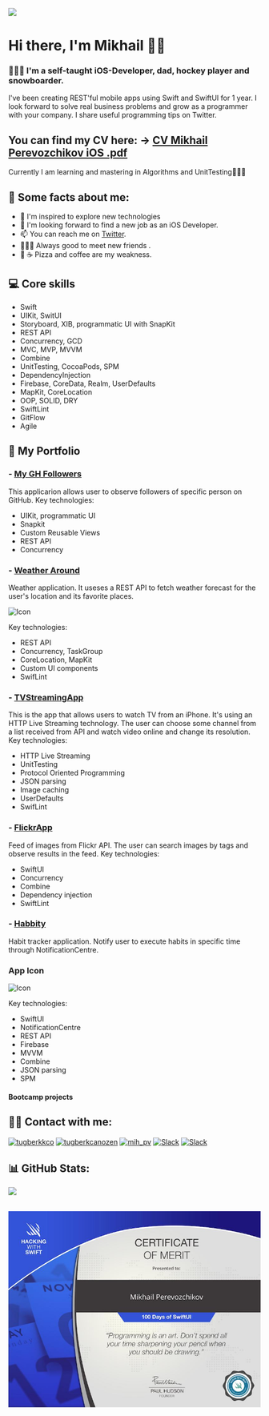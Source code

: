 [![](https://visitcount.itsvg.in/api?id=MickhailP&icon=1&color=0)](https://visitcount.itsvg.in)
# Hi there, I'm Mikhail 👋🏼

### 👨🏼‍💻  I'm a self-taught iOS-Developer, dad, hockey player and snowboarder.
I've been creating REST'ful mobile apps using Swift and SwiftUI for 1 year. I look forward to solve
real business problems and grow as a programmer with your company. I share useful programming tips on Twitter.


## You can find my CV here: -> [CV Mikhail Perevozchikov iOS .pdf](https://github.com/MickhailP/MickhailP/files/11024973/CV.Mikhail.Perevozchikov.iOS.pdf)


Currently I am learning and mastering in Algorithms and UnitTesting👨🏼‍💻

<p> </p>

## 🧵 Some facts about me:

- 🧠 I'm inspired to explore new technologies
- 💼 I'm looking forward to find a new job as an iOS Developer. 
- 📫 You can reach me on [Twitter](https://twitter.com/Mickhail_PV).
- 🙋🏼‍♂️ Always good to meet new friends . 
- 🍕 ☕️ Pizza and coffee are my weakness.
<p> </p>


## 💻 Core skills
- Swift
- UIKit, SwitUI
- Storyboard, XIB, programmatic UI with SnapKit
- REST API
- Concurrency, GCD
- MVC, MVP, MVVM
- Combine
- UnitTesting, CocoaPods, SPM
- DependencyInjection
- Firebase, CoreData, Realm, UserDefaults
- MapKit, CoreLocation
- OOP, SOLID, DRY
- SwiftLint
- GitFlow
- Agile 
<p> </p>

## 💼 My Portfolio

 ### - [My GH Followers](https://github.com/MickhailP/GH-Followers)
 This applicarion allows user to observe followers of specific person on GitHub.
  Key technologies:
 - UIKit, programmatic UI
 - Snapkit
 - Custom Reusable Views
 - REST API
 - Concurrency
 
 
 ### - [Weather Around](https://github.com/MickhailP/WeatherAround)
 Weather application. It useses a REST API to fetch weather forecast for the user's location and its favorite places.
 
 <img width="60" alt="Icon" src="https://user-images.githubusercontent.com/81718237/202279067-0a7864e7-b075-4099-8999-6c36b254edef.png">

 Key technologies:
 - REST API
 - Concurrency, TaskGroup
 - CoreLocation, MapKit
 - Custom UI components
 - SwifLint
 
 ### - [TVStreamingApp](https://github.com/MickhailP/LimeTVStreaming)
 This is the app that allows users to watch TV from an iPhone. It's using an HTTP Live Streaming technology. The user can choose some channel from a list received from API and watch video online and change its resolution.
 Key technologies:
 - HTTP Live Streaming
 - UnitTesting
 - Protocol Oriented Programming
 - JSON parsing
 - Image caching
 - UserDefaults
 - SwifLint
 
 ### - [FlickrApp](https://github.com/MickhailP/FlickrApp)
 Feed of images from Flickr API. The user can search images by tags and observe results in the feed.
 Key technologies:
- SwiftUI
- Concurrency
- Combine
- Dependency injection
- SwiftLint
  
 ### - [Habbity](https://github.com/MickhailP/Habbity)
 Habit tracker application. Notify user to execute habits in specific time through NotificationCentre.
 
 ### App Icon
<img width="60" alt="Icon" src="https://user-images.githubusercontent.com/81718237/227424034-6add992f-c751-42d5-a7c7-3ffeb9c327a0.png">
 
 Key technologies:
- SwiftUI
- NotificationCentre
- REST API
- Firebase
- MVVM
- Combine
- JSON parsing
- SPM

 
#### Bootcamp projects
 

## 🤙🏼 Contact with me:

<p align="left">
<a href="https://twitter.com/Mickhail_PV" target="blank"><img align="center" src="https://raw.githubusercontent.com/rahuldkjain/github-profile-readme-generator/master/src/images/icons/Social/twitter.svg" alt="tugberkkco" height="30" width="40" /></a>
<a href="https://linkedin.com/in/mikhail-perevozchikov-24382a20a/" target="blank"><img align="center" src="https://raw.githubusercontent.com/rahuldkjain/github-profile-readme-generator/master/src/images/icons/Social/linked-in-alt.svg" alt="tugberkcanozen" height="30" width="40" /></a>
 <a href="https://instagram.com/mih_pv" target="blank"><img align="center" src="https://raw.githubusercontent.com/rahuldkjain/github-profile-readme-generator/master/src/images/icons/Social/instagram.svg" alt="mih_pv" height="30" width="40" /></a>
  <a href="https://acmeorg.enterprise.slack.com/user/U03NKMJSQH3" target="blank"><img align="center" src="https://upload.wikimedia.org/wikipedia/commons/d/d5/Slack_icon_2019.svg" alt="Slack" height="35" width="35" /></a>
<a href="https://t.me/mikh_pv" target="blank"><img align="center" src="https://upload.wikimedia.org/wikipedia/commons/8/82/Telegram_logo.svg" alt="Slack" height="35" width="35" /></a>
</p>
<p> </p>


## 📊 GitHub Stats:
![](https://github-readme-streak-stats.herokuapp.com/?user=MickhailP&theme=dark&hide_border=false)<br/>

![Certficate](https://github.com/MickhailP/MickhailP/blob/main/certificate1.jpg?raw=true)
---



